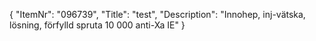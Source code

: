 {
  "ItemNr": "096739",
  "Title": "test",
  "Description": "Innohep, inj-vätska, lösning, förfylld spruta 10 000 anti-Xa IE"
}